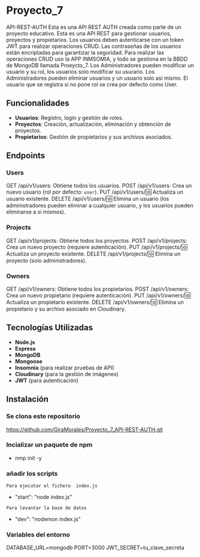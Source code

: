 # Proyecto_7

API-REST-AUTH
Esta es una API REST AUTH creada como parte de un proyecto educativo.
Esta es una API REST para gestionar usuarios, proyectos y propietarios. Los usuarios deben autenticarse con un token JWT para realizar operaciones CRUD. Las contraseñas de los usuarios están encriptadas para garantizar la seguridad.
Para realizar las operaciones CRUD uso la APP INMSOMIA, y todo se gestiona en la BBDD de MongoDB llamada Proeycto_7.
Los Administradores pueden modificar un usuario y su rol, los usuarios solo modificar su usurario.
Los Administradores pueden eliminar usuarios y un usuario solo así mismo.
El usuario que se registra si no pone rol se crea por defecto como User.

## Funcionalidades

- **Usuarios**: Registro, login y gestión de roles.
- **Proyectos**: Creación, actualización, eliminación y obtención de proyectos.
- **Propietarios**: Gestión de propietarios y sus archivos asociados.

## Endpoints

### Users

GET /api/v1/users: Obtiene todos los usuarios.
POST /api/v1/users: Crea un nuevo usuario (rol por defecto: `user`).
PUT /api/v1/users/:id: Actualiza un usuario existente.
DELETE /api/v1/users/:id: Elimina un usuario (los administradores pueden eliminar a cualquier usuario, y los usuarios pueden eliminarse a sí mismos).

### Projects

GET /api/v1/projects: Obtiene todos los proyectos.
POST /api/v1/projects: Crea un nuevo proyecto (requiere autenticación).
PUT /api/v1/projects/:id: Actualiza un proyecto existente.
DELETE /api/v1/projects/:id: Elimina un proyecto (solo administradores).

### Owners

GET /api/v1/owners: Obtiene todos los propietarios.
POST /api/v1/owners: Crea un nuevo propietario (requiere autenticación).
PUT /api/v1/owners/:id: Actualiza un propietario existente.
DELETE /api/v1/owners/:id: Elimina un propietario y su archivo asociado en Cloudinary.

## Tecnologías Utilizadas

- **Node.js**
- **Express**
- **MongoDB**
- **Mongoose**
- **Insomnia** (para realizar pruebas de API)
- **Cloudinary** (para la gestión de imágenes)
- **JWT** (para autenticación)

## Instalación

### Se clona este repositorio

https://github.com/GiraMorales/Proyecto_7_API-REST-AUTH.git

### Incializar un paquete de npm

- nmp init -y

### añadir los scripts

`Para ejecutar el fichero  index.js`

- "start": "node index.js"

`Para levantar la base de datos`

- "dev": "nodemon index.js"

### Variables del entorno

DATABASE_URL=mongodb
PORT=3000
JWT_SECRET=tu_clave_secreta
